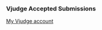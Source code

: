 <h3>Vjudge Accepted Submissions</h3>

<a href='https://vjudge.net/user/yellowfellow'> My Vjudge account </a>
